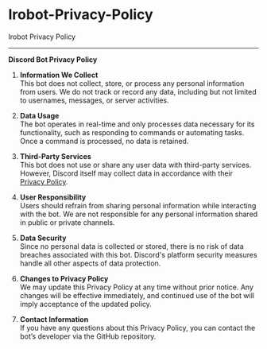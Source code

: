 # Irobot-Privacy-Policy
Irobot Privacy Policy

---

**Discord Bot Privacy Policy**

1. **Information We Collect**  
   This bot does not collect, store, or process any personal information from users. We do not track or record any data, including but not limited to usernames, messages, or server activities.

2. **Data Usage**  
   The bot operates in real-time and only processes data necessary for its functionality, such as responding to commands or automating tasks. Once a command is processed, no data is retained.

3. **Third-Party Services**  
   This bot does not use or share any user data with third-party services. However, Discord itself may collect data in accordance with their [Privacy Policy](https://discord.com/privacy).

4. **User Responsibility**  
   Users should refrain from sharing personal information while interacting with the bot. We are not responsible for any personal information shared in public or private channels.

5. **Data Security**  
   Since no personal data is collected or stored, there is no risk of data breaches associated with this bot. Discord's platform security measures handle all other aspects of data protection.

6. **Changes to Privacy Policy**  
   We may update this Privacy Policy at any time without prior notice. Any changes will be effective immediately, and continued use of the bot will imply acceptance of the updated policy.

7. **Contact Information**  
   If you have any questions about this Privacy Policy, you can contact the bot’s developer via the GitHub repository.
